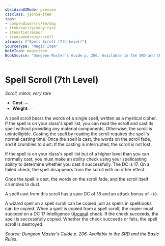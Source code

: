 ```yaml
---
obsidianUIMode: preview
cssclass: json5e-item
tags:
- compendium/src/5e/dmg
- item/rarity/very-rare
- item/tier/minor
- item/wondrous/scroll
aliases: ["Spell Scroll (7th Level)"]
SourceType: "Magic Item"
NoteIcon: magicitem
BookSource: "Dungeon Master's Guide p. 206. Available in the SRD and the Basic Rules."
---
```

# Spell Scroll (7th Level)
*Scroll, minor, very rare*  

- **Cost**: ⏤
- **Weight**: ⏤

A spell scroll bears the words of a single spell, written as a mystical cipher. If the spell is on your class's spell list, you can read the scroll and cast its spell without providing any material components. Otherwise, the scroll is unintelligible. Casting the spell by reading the scroll requires the spell's normal casting time. Once the spell is cast, the words on the scroll fade, and it crumbles to dust. If the casting is interrupted, the scroll is not lost.

If the spell is on your class's spell list but of a higher level than you can normally cast, you must make an ability check using your spellcasting ability to determine whether you cast it successfully. The DC is 17. On a failed check, the spell disappears from the scroll with no other effect.

Once the spell is cast, the words on the scroll fade, and the scroll itself crumbles to dust.

A spell cast from this scroll has a save DC of 18 and an attack bonus of `+10`.

A wizard spell on a spell scroll can be copied just as spells in spellbooks can be copied. When a spell is copied from a spell scroll, the copier must succeed on a DC 17 Intelligence ([Arcana](/2-Mechanics/CLI/rules/skills.md#Arcana)) check. If the check succeeds, the spell is successfully copied. Whether the check succeeds or fails, the spell scroll is destroyed.

*Source: Dungeon Master's Guide p. 206. Available in the SRD and the Basic Rules.*